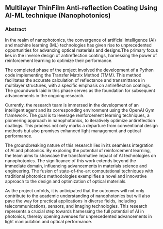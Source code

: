 ## Multilayer ThinFilm Anti-reflection Coating Using AI-ML technique (Nanophotonics)

### Abstract
In the realm of nanophotonics, the convergence of artificial intelligence (AI) and machine learning (ML) technologies has given rise to unprecedented opportunities for advancing optical materials and designs.The primary focus lies in the inverse design of antireflection coatings, harnessing the power of reinforcement learning to optimize their performance.

The completed phase of the project involved the development of a Python code implementing the Transfer Matrix Method (TMM). This method facilitates the accurate calculation of reflectance and transmittance in multilayer structures, with a specific emphasis on antireflection coatings. The groundwork laid in this phase serves as the foundation for subsequent advancements in the ongoing research.

Currently, the research team is immersed in the development of an intelligent agent and its corresponding environment using the OpenAI Gym framework. The goal is to leverage reinforcement learning techniques, a pioneering approach in nanophotonics, to iteratively optimize antireflection coatings. This process not only marks a departure from conventional design methods but also promises enhanced light management and optical performance.

The groundbreaking nature of this research lies in its seamless integration of AI and photonics. By exploring the potential of reinforcement learning, the team aims to showcase the transformative impact of AI technologies on nanophotonics. The significance of this work extends beyond the immediate domain, influencing advancements in materials science and engineering. The fusion of state-of-the-art computational techniques with traditional photonics methodologies exemplifies a novel and innovative approach to the design and optimization of optical materials.

As the project unfolds, it is anticipated that the outcomes will not only contribute to the academic understanding of nanophotonics but will also pave the way for practical applications in diverse fields, including telecommunications, sensors, and imaging technologies. This research represents a crucial step towards harnessing the full potential of AI in photonics, thereby opening avenues for unprecedented advancements in light manipulation and optical performance.
